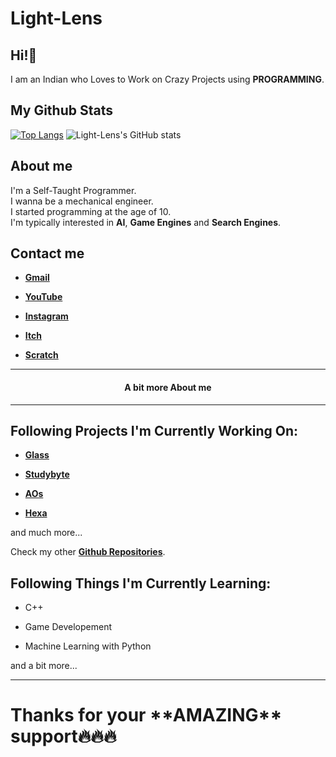 # Light-Lens
## Hi!👋
I am an Indian who Loves to Work on Crazy Projects using **PROGRAMMING**.

## My Github Stats
[![Top Langs](https://github-readme-stats.vercel.app/api/top-langs/?username=Light-Lens&theme=tokyonight&hide_border=true)](https://github.com/anuraghazra/github-readme-stats)
![Light-Lens's GitHub stats](https://github-readme-stats.vercel.app/api?username=Light-Lens&theme=tokyonight&show_icons=true&hide_border=true)

## About me
I'm a Self-Taught Programmer.<br>
I wanna be a mechanical engineer.<br>
I started programming at the age of 10.<br>
I'm typically interested in **AI**, **Game Engines** and **Search Engines**.

## Contact me
- [**Gmail**](QCoreNest@gmail.com)

- [**YouTube**](https://www.youtube.com/channel/UCrphqZNc_r-KsOTeTKH5hwA?sub_confirmation=1)

- [**Instagram**](https://www.instagram.com/srijan_ocn72/)

- [**Itch**](https://superstar-games.itch.io)

- [**Scratch**](https://scratch.mit.edu/users/SuperStarIndustries)

<hr>
<h4 align=center>A bit more About me</h4>
<hr>

## Following Projects I'm Currently Working On:
- [**Glass**](https://github.com/Light-Lens/Glass)

- [**Studybyte**](https://github.com/Light-Lens/Studybyte)

- [**AOs**](https://github.com/Light-Lens/AOs)

- [**Hexa**](https://github.com/Light-Lens/Hexa)

and much more...

Check my other [**Github Repositories**](https://github.com/Light-Lens?tab=repositories).

## Following Things I'm Currently Learning:
- C++

- Game Developement

- Machine Learning with Python

and a bit more...

<hr>
<h1>Thanks for your **AMAZING** support🔥🔥🔥</h1>
